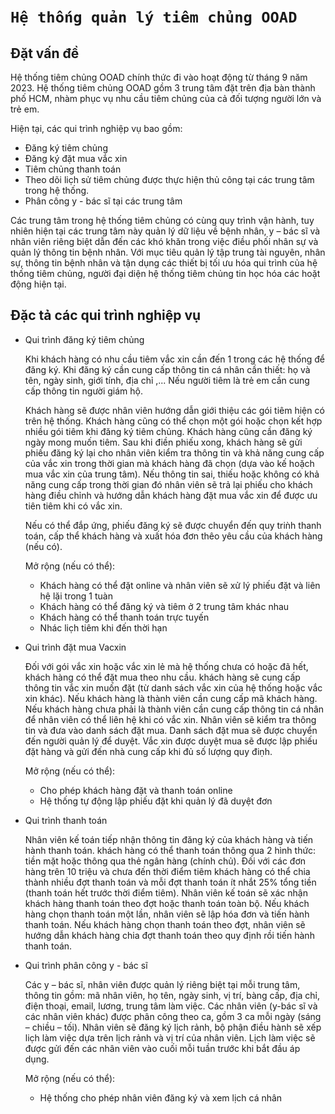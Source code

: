 # `Hệ thống quản lý tiêm chủng OOAD` 
## Đặt vấn đề
Hệ thống tiêm chủng OOAD chính thức đi vào hoạt động từ tháng 9 năm 2023. Hệ thống tiêm chủng OOAD gồm 3 trung tâm đặt trên địa bàn thành phố HCM, nhàm phục vụ nhu cầu tiêm chủng của cả đối tượng người lớn và trẻ em. 

Hiện tại, các qui trình nghiệp vụ bao gồm: 
- Đăng ký tiêm chủng
- Đăng ký đặt mua vắc xin
- Tiêm chủng thanh toán
- Theo dõi lic̣h sử tiêm chủng được thực hiện thủ công tại các trung tâm trong hệ thống. 
- Phân công y - bác sĩ tại các trung tâm

Các trung tâm trong hệ thống tiêm chủng có cùng quy trình vận hành, tuy nhiên hiện tại các trung tâm này quản lý dữ liệu về bệnh nhân, y – bác sĩ và nhân viên riêng biệt dẫn đến các khó khăn trong việc điều phối nhân sự và quản lý thông tin bệnh nhân. Với mục tiêu quản lý tập trung tài nguyên, nhân sự, thông tin bệnh nhân và tận dụng các thiết bị tối ưu hóa qui trình của hệ thống tiêm chủng, người đại diện hệ thống tiêm chủng tin học hóa các hoặt động hiện tại.

## Đặc tả các qui trình nghiệp vụ
- Qui trình đăng ký tiêm chủng

    Khi khách hàng có nhu cầu tiêm vắc xin cần đến 1 trong các hệ thống để đăng ký. Khi đăng ký cần cung cấp thông tin cá nhân cần thiết: họ và tên, ngày sinh, giới tính, địa chỉ ,... Nếu người tiêm là trẻ em cần cung cấp thông tin người giám hộ.

    Khách hàng sẽ được nhân viên hướng dẫn giới thiệu các gói tiêm hiện có trên hệ thống. Khách hàng cũng có thể chọn một gói hoặc chọn kết hợp nhiều gói tiêm khi đăng ký tiêm chủng. Khách hàng cũng cần đăng ký ngày mong muốn tiêm. Sau khi điền phiếu xong, khách hàng sẽ gửi phiếu đăng ký lại cho nhân viên kiểm tra thông tin và khả năng cung cấp của vắc xin trong thời gian mà khách hàng đã chọn (dựa vào kế hoặch mua vắc xin của trung tâm). Nếu thông tin sai, thiếu hoặc không có khả năng cung cấp trong thời gian đó nhân viên sẽ trả lại phiếu cho khách hàng điều chỉnh và hướng dẫn khách hàng đặt mua vắc xin để được ưu tiên tiêm khi có vắc xin. 
    
    Nếu có thể đắp ứng, phiếu đăng ký sẽ được chuyển đến quy triǹh thanh toán, cấp thể khách hàng và xuất hóa đơn thêo yêu cầu của khách hàng (nếu có).

    Mở rộng (nếu có thể):
    - Khách hàng có thể đặt online và nhân viên sẽ xử lý phiếu đặt và liên hệ lặi trong 1 tuàn
    - Khách hàng có thể đăng ký và tiêm ở 2 trung tâm khác nhau
    - Khách hàng có thể thanh toán trực tuyến
    - Nhác lic̣h tiêm khi đến thời hạn

- Qui trình đặt mua Vacxin

    Đối với gói vắc xin hoặc vắc xin lẻ mà hệ thống chưa có hoặc đã hết, khách hàng có thể đặt mua theo nhu cầu. khách hàng sẽ cung cấp thông tin vắc xin muốn đặt (từ danh sách vắc xin của hệ thống hoặc vắc xin khác). Nếu khách hàng là thành viên cần cung cấp mã khách hàng. Nếu khách hàng chưa phải là thành viên cần cung cấp thông tin cá nhân để nhân viên có thể liên hệ khi có vắc xin. Nhân viên sẽ kiểm tra thông tin và đưa vào danh sách đặt mua. Danh sách đặt mua sẽ được chuyển đến người quản lý để duyệt. Vắc xin được duyệt mua sẽ được lập phiếu đặt hàng và gửi đến nhà cung cấp khi đủ số lượng quy điṇh.

    Mở rộng (nếu có thể):
    - Cho phép khách hàng đặt và thanh toán online
    - Hệ thống tự động lập phiếu đặt khi quản lý đã duyệt đơn


- Qui trình thanh toán

    Nhân viên kế toán tiếp nhận thông tin đăng ký của khách hàng và tiến hành thanh toán. khách hàng có thể thanh toán thông qua 2 hình thức: tiền mặt hoặc thông qua thẻ ngân hàng (chính chủ). Đối với các đơn hàng trên 10 triệu và chưa đến thời điểm tiêm khách hàng có thể chia thành nhiều đợt thanh toán và mỗi đợt thanh toán ít nhắt 25% tổng tiền (thanh toán hết trước thời điểm tiêm). Nhân viên kế toán sẽ xác nhận khách hàng thanh toán theo đợt hoặc thanh toán toàn bộ. Nếu khách hàng chọn thanh toán một lần, nhân viên sẽ lập hóa đơn và tiến hành thanh toán. Nếu khách hàng chọn thanh toán theo đợt, nhân viên sẽ hướng dẫn khách hàng chia đợt thanh toán theo quy định rồi tiến hành thanh toán.


- Qui trình phân công y - bác sĩ

    Các y – bác sĩ, nhân viên được quản lý riêng biệt tại mỗi trung tâm, thông tin gồm: mã nhân viên, họ tên, ngày sinh, vị trí, bàng cấp, địa chỉ, điện thoại, email, lương, trung tâm làm việc. Các nhân viên (y-bác sĩ và các nhân viên khác) được phân công theo ca, gồm 3 ca mỗi ngày (sáng – chiều – tối). Nhân viên sẽ đăng ký lịch rảnh, bộ phận điều hành sẽ xếp lic̣h làm việc dựa trên lịch rảnh và vị trí của nhân viên. Lịch làm việc sẽ được gửi đến các nhân viên vào cuối mỗi tuần trước khi bắt đầu áp dụng.

    Mở rộng (nếu có thể):
    - Hệ thống cho phép nhân viên đăng ký và xem lịch cá nhân




